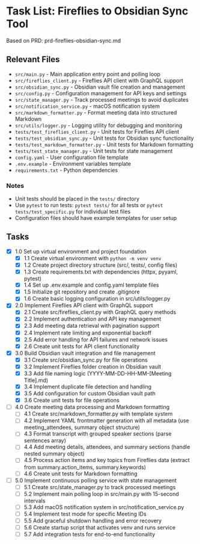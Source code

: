 # Task List: Fireflies to Obsidian Sync Tool

Based on PRD: prd-fireflies-obsidian-sync.md

## Relevant Files

- `src/main.py` - Main application entry point and polling loop
- `src/fireflies_client.py` - Fireflies API client with GraphQL support
- `src/obsidian_sync.py` - Obsidian vault file creation and management
- `src/config.py` - Configuration management for API keys and settings
- `src/state_manager.py` - Track processed meetings to avoid duplicates
- `src/notification_service.py` - macOS notification system
- `src/markdown_formatter.py` - Format meeting data into structured Markdown
- `src/utils/logger.py` - Logging utility for debugging and monitoring
- `tests/test_fireflies_client.py` - Unit tests for Fireflies API client
- `tests/test_obsidian_sync.py` - Unit tests for Obsidian sync functionality
- `tests/test_markdown_formatter.py` - Unit tests for Markdown formatting
- `tests/test_state_manager.py` - Unit tests for state management
- `config.yaml` - User configuration file template
- `.env.example` - Environment variables template
- `requirements.txt` - Python dependencies

### Notes

- Unit tests should be placed in the `tests/` directory
- Use `pytest` to run tests: `pytest tests/` for all tests or `pytest tests/test_specific.py` for individual test files
- Configuration files should have example templates for user setup

## Tasks

- [x] 1.0 Set up virtual environment and project foundation
  - [x] 1.1 Create virtual environment with `python -m venv venv`
  - [x] 1.2 Create project directory structure (src/, tests/, config files)
  - [x] 1.3 Create requirements.txt with dependencies (httpx, pyyaml, pytest)
  - [x] 1.4 Set up .env.example and config.yaml template files
  - [x] 1.5 Initialize git repository and create .gitignore
  - [x] 1.6 Create basic logging configuration in src/utils/logger.py
- [x] 2.0 Implement Fireflies API client with GraphQL support
  - [x] 2.1 Create src/fireflies_client.py with GraphQL query methods
  - [x] 2.2 Implement authentication and API key management
  - [x] 2.3 Add meeting data retrieval with pagination support
  - [x] 2.4 Implement rate limiting and exponential backoff
  - [x] 2.5 Add error handling for API failures and network issues
  - [x] 2.6 Create unit tests for API client functionality
- [x] 3.0 Build Obsidian vault integration and file management
  - [x] 3.1 Create src/obsidian_sync.py for file operations
  - [x] 3.2 Implement Fireflies folder creation in Obsidian vault
  - [x] 3.3 Add file naming logic (YYYY-MM-DD-HH-MM-[Meeting Title].md)
  - [x] 3.4 Implement duplicate file detection and handling
  - [x] 3.5 Add configuration for custom Obsidian vault path
  - [x] 3.6 Create unit tests for file operations
- [ ] 4.0 Create meeting data processing and Markdown formatting
  - [ ] 4.1 Create src/markdown_formatter.py with template system
  - [ ] 4.2 Implement YAML frontmatter generation with all metadata (use meeting_attendees, summary object structure)
  - [ ] 4.3 Format transcript with grouped speaker sections (parse sentences array)
  - [ ] 4.4 Add meeting details, attendees, and summary sections (handle nested summary object)
  - [ ] 4.5 Process action items and key topics from Fireflies data (extract from summary.action_items, summary.keywords)
  - [ ] 4.6 Create unit tests for Markdown formatting
- [ ] 5.0 Implement continuous polling service with state management
  - [ ] 5.1 Create src/state_manager.py to track processed meetings
  - [ ] 5.2 Implement main polling loop in src/main.py with 15-second intervals
  - [ ] 5.3 Add macOS notification system in src/notification_service.py
  - [ ] 5.4 Implement test mode for specific Meeting IDs
  - [ ] 5.5 Add graceful shutdown handling and error recovery
  - [ ] 5.6 Create startup script that activates venv and runs service
  - [ ] 5.7 Add integration tests for end-to-end functionality